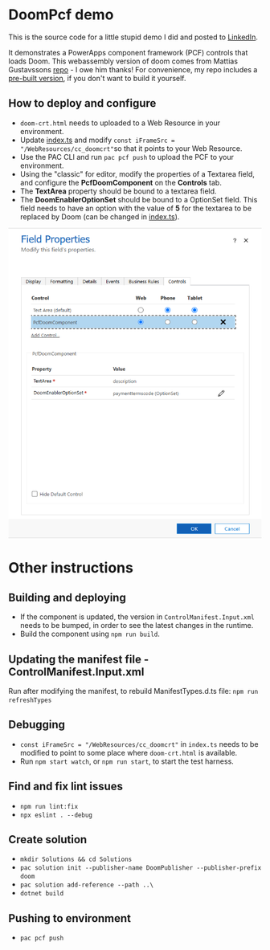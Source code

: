 # DoomPcf demo

This is the source code for a little stupid demo I did and posted to [LinkedIn](https://www.linkedin.com/posts/andreas-adner-70b1153_pcf-webassembly-dataverse-activity-7341938289056075777-hT-R?utm_source=share&utm_medium=member_desktop&rcm=ACoAAACM8rsBEgQIrYgb4NZAbnxwfDRk_Tu5e3w).

It demonstrates a PowerApps component framework (PCF) controls that loads Doom. This webassembly version of doom comes from Mattias Gustavssons [repo](https://github.com/mattiasgustavsson/doom-crt) - I owe him thanks! For convenience, my repo includes a [pre-built version](/doom-crt-built/doom-crt.html), if you don't want to build it yourself.

## How to deploy and configure
- ```doom-crt.html``` needs to uploaded to a Web Resource in your environment.
- Update [index.ts](/PcfDoomComponent/index.ts) and modify ```const iFrameSrc = "/WebResources/cc_doomcrt"```so that it points to your Web Resource.
- Use the PAC CLI and run ```pac pcf push``` to upload the PCF to your environment.
- Using the "classic" for editor, modify the properties of a Textarea field, and configure the **PcfDoomComponent** on the **Controls** tab.
- The **TextArea** property should be bound to a textarea field.
- The **DoomEnablerOptionSet** should be bound to a OptionSet field. This field needs to have an option with the value of **5** for the textarea to be replaced by Doom (can be changed in [index.ts](/PcfDoomComponent/index.ts)).

![Configuration](/images/image1.png)

# Other instructions

## Building and deploying
- If the component is updated, the version in ```ControlManifest.Input.xml``` needs to be bumped, in order to see the latest changes in the runtime.
- Build the component using ```npm run build```.

## Updating the manifest file - ControlManifest.Input.xml
Run after modifying the manifest, to rebuild ManifestTypes.d.ts file: ```npm run refreshTypes```

## Debugging
- ```const iFrameSrc = "/WebResources/cc_doomcrt"``` in ```index.ts``` needs to be modified to point to some place where ```doom-crt.html``` is available.
- Run ```npm start watch```, or ```npm run start```, to start the test harness.

## Find and fix lint issues
- ```npm run lint:fix```
- ```npx eslint . --debug``` 

## Create solution
- ```mkdir Solutions && cd Solutions```
- ```pac solution init --publisher-name DoomPublisher --publisher-prefix doom```
- ```pac solution add-reference --path ..\```
- ```dotnet build```

## Pushing to environment
- ```pac pcf push```
